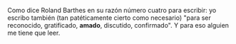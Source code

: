 Como dice Roland Barthes en su razón número cuatro para escribir: yo escribo también (tan patéticamente cierto como necesario) "para ser reconocido, gratificado, **amado**, discutido, confirmado". Y para eso alguien me tiene que leer.
